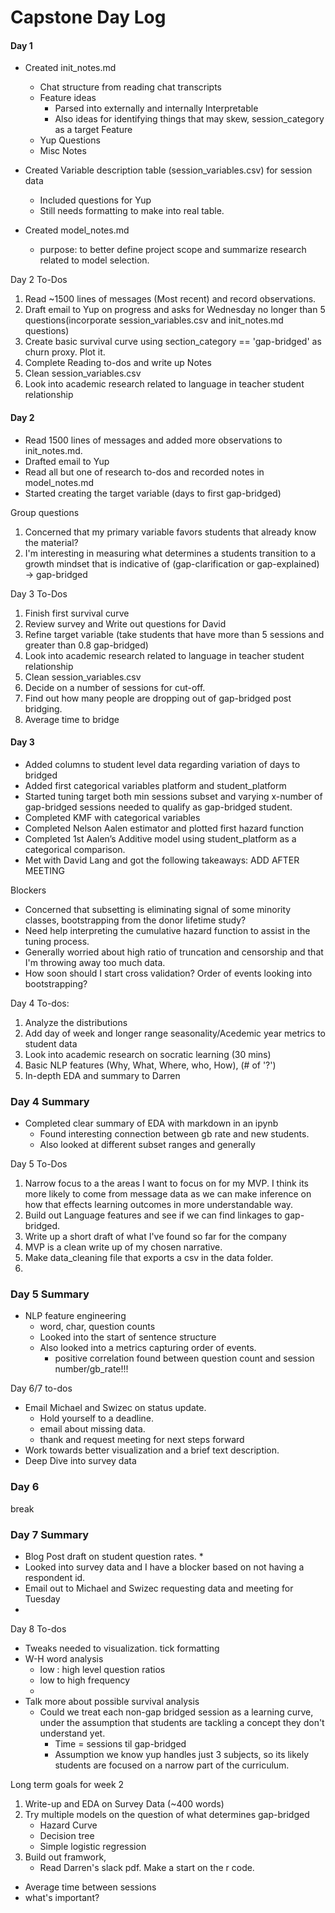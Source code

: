 # Capstone Day Log

#### Day 1

* Created init_notes.md
    * Chat structure from reading chat transcripts
    * Feature ideas
        * Parsed into externally and internally Interpretable
        * Also ideas for identifying things that may skew, session_category as a target Feature
    * Yup Questions
    * Misc Notes

* Created Variable description table (session_variables.csv) for session data
    * Included questions for Yup
    * Still needs formatting to make into real table.

* Created model_notes.md
    * purpose: to better define project scope and summarize research related to model selection.

Day 2 To-Dos
1. Read ~1500 lines of messages (Most recent) and record observations.
2.  Draft email to Yup on progress and asks for Wednesday no longer than 5 questions(incorporate session_variables.csv and init_notes.md questions)
3. Create basic survival curve using section_category == 'gap-bridged' as churn proxy. Plot it.
4. Complete Reading to-dos and write up Notes
5. Clean session_variables.csv
6. Look into academic research related to language in teacher student relationship

#### Day 2

* Read 1500 lines of messages and added more observations to init_notes.md.
* Drafted email to Yup
* Read all but one of research to-dos and recorded notes in model_notes.md
* Started creating the target variable (days to first gap-bridged)


Group questions
1. Concerned that my primary variable favors students that already know the material?
2. I'm interesting in measuring what determines a students transition to a growth mindset that is indicative of (gap-clarification or gap-explained) -> gap-bridged

Day 3 To-Dos
1. Finish first survival curve
2. Review survey and Write out questions for David
3. Refine target variable (take students that have more than 5 sessions and greater than 0.8 gap-bridged)
4. Look into academic research related to language in teacher student relationship
5. Clean session_variables.csv
6. Decide on a number of sessions for cut-off.
7. Find out how many people are dropping out of gap-bridged post bridging.
8. Average time to bridge


#### Day 3

* Added columns to student level data regarding variation of days to bridged
* Added first categorical variables platform and student_platform
* Started tuning target both min sessions subset and varying x-number of gap-bridged sessions needed to qualify as gap-bridged student.
* Completed KMF with categorical variables
* Completed Nelson Aalen estimator and plotted first hazard function
* Completed 1st Aalen’s Additive model using student_platform as a categorical comparison.
* Met with David Lang and got the following takeaways: ADD AFTER MEETING

Blockers
* Concerned that subsetting is eliminating signal of some minority classes, bootstrapping from the donor lifetime study?
* Need help interpreting the cumulative hazard function to assist in the tuning process.
* Generally worried about high ratio of truncation and censorship and that I'm throwing away too much data.
* How soon should I start cross validation? Order of events looking into bootstrapping?

Day 4 To-dos:
1. Analyze the distributions
2. Add day of week and longer range seasonality/Acedemic year metrics to student data
3. Look into academic research on socratic learning (30 mins)
4. Basic NLP features (Why, What, Where, who, How), (# of '?')
5. In-depth EDA and summary to Darren


### Day 4 Summary

* Completed clear summary of EDA with markdown in an ipynb
    * Found interesting connection between gb rate and new students.
    * Also looked at different subset ranges and generally


Day 5 To-Dos
1. Narrow focus to a the areas I want to focus on for my MVP. I think its more likely to come from message data as we can make inference on how that effects learning outcomes in more understandable way.
2. Build out Language features and see if we can find linkages to gap-bridged.
3. Write up a short draft of what I've found so far for the company
4. MVP is a clean write up of my chosen narrative.
5. Make data_cleaning file that exports a csv in the data folder.
6.

### Day 5 Summary
* NLP feature engineering
    * word, char, question counts
    * Looked into the start of sentence structure
    * Also looked into a metrics capturing order of events.
        * positive correlation found between question count and session number/gb_rate!!!


Day 6/7 to-dos
* Email Michael and Swizec on status update.
    * Hold yourself to a deadline.
    * email about missing data.
    * thank and request meeting for next steps forward
* Work towards better visualization and a brief text description.
* Deep Dive into survey data

### Day 6

break

### Day 7 Summary

* Blog Post draft on student question rates.
    *
* Looked into survey data and I have a blocker based on not having a respondent id.
* Email out to Michael and Swizec requesting data and meeting for Tuesday
*

Day 8 To-dos
* Tweaks needed to visualization. tick formatting
* W-H word analysis
    * low : high level question ratios
    * low to high frequency
    *
* Talk more about possible survival analysis
    * Could we treat each non-gap bridged session as a learning curve, under the assumption that students are tackling a concept they don't understand yet.
        * Time = sessions til gap-bridged
        * Assumption we know yup handles just 3 subjects, so its likely students are focused on a narrow part of the curriculum.

Long term goals for week 2
1. Write-up and EDA on Survey Data (~400 words)
2. Try multiple models on the question of what determines gap-bridged
    * Hazard Curve
    * Decision tree
    * Simple logistic regression
3. Build out framwork,
    * Read Darren's slack pdf. Make a start on the r code.


* Average time between sessions
* what's important?
